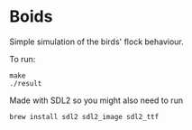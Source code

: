 # Boids

Simple simulation of the birds' flock behaviour.

To run:

```
make
./result
```

Made with SDL2 so you might also need to run

```
brew install sdl2 sdl2_image sdl2_ttf
```
